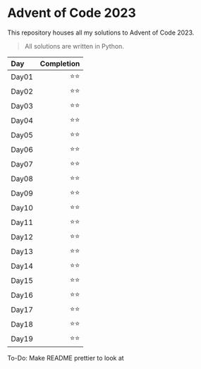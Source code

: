 # Advent of Code 2023
This repository houses all my solutions to Advent of Code 2023.
>All solutions are written in Python.

| Day   | Completion |
| :---  |  ----:   |
| Day01 | ⭐⭐ |
| Day02 | ⭐⭐ |
| Day03 | ⭐⭐ |
| Day04 | ⭐⭐ |
| Day05 | ⭐⭐ |
| Day06 | ⭐⭐ |
| Day07 | ⭐⭐ |
| Day08 | ⭐⭐ |
| Day09 | ⭐⭐ |
| Day10 | ⭐⭐ |
| Day11 | ⭐⭐ |
| Day12 | ⭐⭐ |
| Day13 | ⭐⭐ |
| Day14 | ⭐⭐ |
| Day15 | ⭐⭐ |
| Day16 | ⭐⭐ |
| Day17 | ⭐⭐ |
| Day18 | ⭐⭐ |
| Day19 | ⭐⭐ |

To-Do:
Make README prettier to look at
